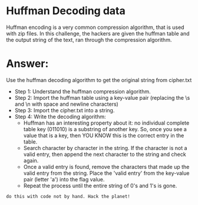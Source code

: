 # Huffman Decoding data
Huffman encoding is a very common compression algorithm, that is used with zip files. In this challenge, the hackers are given the huffman table and the output string of the text, ran through the compression algorithm.

# Answer:
Use the huffman decoding algorithm to get the original string from cipher.txt
- Step 1: Understand the huffman compression algorithm.
- Step 2: Import the huffman table using a key-value pair (replacing the \s and \n with space and newline characters)
- Step 3: Import the cipher.txt into a string.
- Step 4: Write the decoding algorithm:
    - Huffman has an interesting property about it: no individual complete table key (011010) is a substring of another key. So, once you see a value that is a key, then YOU KNOW this is the correct entry in the table.
    - Search character by character in the string. If the character is not a valid entry, then append the next character to the string and check again.
    - Once a valid entry is found, remove the characters that made up the valid entry from the string. Place the 'valid entry' from the key-value pair (letter 'a') into the flag value.
    - Repeat the process until the entire string of 0's and 1's is gone.
```
do this with code not by hand. Hack the planet!
```